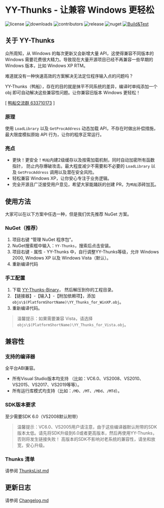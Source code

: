 ﻿# YY-Thunks - 让兼容 Windows 更轻松
![license](https://img.shields.io/github/license/Chuyu-Team/YY-Thunks)
![downloads](https://img.shields.io/github/downloads/Chuyu-Team/YY-Thunks/total)
![contributors](https://img.shields.io/github/contributors-anon/Chuyu-Team/YY-Thunks)
![release](https://img.shields.io/github/v/release/Chuyu-Team/YY-Thunks?include_prereleases)
![nuget](https://img.shields.io/nuget/vpre/YY-Thunks)
[![Build&Test](https://github.com/Chuyu-Team/YY-Thunks/actions/workflows/Build&Test.yml/badge.svg)](https://github.com/Chuyu-Team/YY-Thunks/actions/workflows/Build&Test.yml)

## 关于 YY-Thunks

众所周知，从 Windows 的每次更新又会新增大量 API，这使得兼容不同版本的 Windows 
需要花费很大精力。导致现在大量开源项目已经不再兼容一些早期的 Windows 版本，比如
Windows XP RTM。

难道就没有一种快速高效的方案解决无法定位程序输入点的问题吗？

YY-Thunks（鸭船），存在的目的就是抹平不同系统的差异，编译时单纯添加一个 obj 
即可自动解决这些兼容性问题。让你兼容旧版本 Windows 更轻松！

[ [鸭船交流群 633710173](https://shang.qq.com/wpa/qunwpa?idkey=21d51d8ad1d77b99ea9544b399e080ec347ca6a1bc04267fb59cebf22644a42a) ]

### 原理

使用 `LoadLibrary` 以及 `GetProcAddress` 动态加载 API，不存在时做出补偿措施，
最大限度模拟原始 API 行为，让你的程序正常运行。

### 亮点

* 更快！更安全！`鸭船`内建2级缓存以及按需加载机制，同时自动加密所有函数指针，
  防止内存爆破攻击。最大程度减少不需要和不必要的 `LoadLibrary` 以及 
  `GetProcAddress` 调用以及潜在安全风险。
* 轻松兼容 Windows XP，让你安心专注于业务逻辑。
* 完全开源且广泛接受用户意见，希望大家能踊跃的创建 PR，为`鸭船`添砖加瓦。

## 使用方法

大家可以在以下方案中任选一种，但是我们优先推荐 NuGet 方案。

### NuGet（推荐）

1. 项目右键 “管理 NuGet 程序包”。
2. NuGet搜索框中输入：`YY-Thunks`，搜索后点击安装。
3. 项目右键 - 属性 - YY-Thunks 中，自行调整YY-Thunks等级，允许 Windows 2000, 
   Windows XP 以及 Windows Vista（默认）。
4. 重新编译代码

### 手工配置

1. 下载 [YY-Thunks-Binary](https://github.com/Chuyu-Team/YY-Thunks/releases)，
   然后解压到你的工程目录。
2. 【链接器】-【输入】-【附加依赖项】，添加 
   `objs\$(PlatformShortName)\YY_Thunks_for_WinXP.obj`。
3. 重新编译代码。

> 温馨提示：如果需要兼容 Vista，请选择 
  `objs\$(PlatformShortName)\YY_Thunks_for_Vista.obj`。

## 兼容性

### 支持的编译器

全平台ABI兼容。

* 所有Visual Studio版本均支持
  （比如：VC6.0、VS2008、VS2010、VS2015、VS2017、VS2019等等）。
* 所有运行库模式均支持（比如：`/MD`、`/MT`、`/MDd`、`/MTd`）。

### SDK版本要求
至少需要SDK 6.0（VS2008默认附带）

> 温馨提示：VC6.0、VS2005用户请注意，由于这些编译器默认附带的SDK版本太低。请先将SDK升级到6.0或者更高版本，然后再使用YY-Thunks，否则将发生链接失败！
高版本的SDK不影响对老系统的兼容性，请坐和放宽，安心升级。

### Thunks 清单

请参阅 [ThunksList.md](ThunksList.md)

## 更新日志

请参阅 [Changelog.md](https://github.com/Chuyu-Team/YY-Thunks/wiki)
